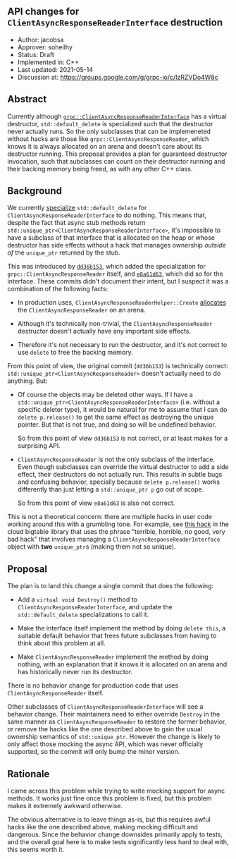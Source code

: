 API changes for `ClientAsyncResponseReaderInterface` destruction
----
* Author: jacobsa
* Approver: soheilhy
* Status: Draft
* Implemented in: C++
* Last updated: 2021-05-14
* Discussion at: https://groups.google.com/g/grpc-io/c/IzRZVDo4W8c

## Abstract

Currently although
[`grpc::ClientAsyncResponseReaderInterface`](https://github.com/grpc/grpc/blob/7e14d23ab46e1b0924d6c3e40797ed1d587aee7a/include/grpcpp/impl/codegen/async_unary_call.h#L37-L72)
has a virtual destructor, `std::default_delete` is specialized such that the
destructor never actually runs. So the only subclasses that can be implemeneted
without hacks are those like `grpc::ClientAsyncResponseReader`, which knows it
is always allocated on an arena and doesn't care about its destructor running.
This proposal provides a plan for guaranteed destructor invocation, such that
subclasses can count on their destructor running and their backing memory being
freed, as with any other C++ class.

## Background

We currently [specialize](https://github.com/grpc/grpc/blob/7e14d23ab46e1b0924d6c3e40797ed1d587aee7a/include/grpcpp/impl/codegen/async_unary_call.h#L404-L408)
`std::default_delete` for
`ClientAsyncResponseReaderInterface` to do nothing. This means that, despite the
fact that async stub methods return
`std::unique_ptr<ClientAsyncResponseReaderInterface>`, it's impossible to have a
subclass of that interface that is allocated on the heap or whose destructor has
side effects without a hack that manages ownership _outside of_ the `unique_ptr`
returned by the stub.

This was introduced by
[`dd36b153`](https://github.com/grpc/grpc/commit/dd36b15315cd691e86a94d4574bd9f3e3a33633f),
which added the specialization for `grpc::ClientAsyncResponseReader` itself, and
[`e8a61d63`](https://github.com/grpc/grpc/commit/e8a61d63b5a6db0f81b688481a9485d412e5a41e),
which did so for the interface. These commits didn't document their intent, but
I suspect it was a combination of the following facts:

*   In production uses, `ClientAsyncResponseReaderHelper::Create`
    [allocates](https://github.com/grpc/grpc/blob/7e14d23ab46e1b0924d6c3e40797ed1d587aee7a/include/grpcpp/impl/codegen/async_unary_call.h#L96-L99)
    the `ClientAsyncResponseReader` on an arena.

*   Although it's technically non-trivial, the `ClientAsyncResponseReader`
    destructor doesn't actually have any important side effects.

*   Therefore it's not necessary to run the destructor, and it's not correct to
    use `delete` to free the backing memory.

From this point of view, the original commit (`dd36b153`) is technically
correct: `std::unique_ptr<ClientAsyncResponseReader>` doesn't actually need to
do anything. But:

*   Of course the objects may be deleted other ways. If I have a
    `std::unique_ptr<ClientAsyncResponseReaderInterface>` (i.e. without a
    specific deleter type), it would be natural for me to assume that I can do
    `delete p.release()` to get the same effect as destroying the unique
    pointer. But that is not true, and doing so will be undefined behavior.

    So from this point of view `dd36b153` is not correct, or at least makes for
    a surprising API.

*   `ClientAsyncResponseReader` is not the only subclass of the interface. Even
    though subclasses can override the virtual destructor to add a side effect,
    their destructors do not actually run. This results in subtle bugs and
    confusing behavior, specially because `delete p.release()` works differently
    than just letting a `std::unique_ptr p` go out of scope.

    So from this point of view `e8a61d63` is also not correct.

This is not a theoretical concern: there are multiple hacks in user code working
around this with a grumbling tone. For example, see
[this hack](https://github.com/googleapis/google-cloud-cpp/blob/74de20227371119ea8b8c788d37ae4e24be8ed5d/google/cloud/bigtable/testing/mock_response_reader.h#L77-L106)
in the cloud bigtable library that uses the phrase "terrible, horrible, no
good, very bad hack" that involves managing a
`ClientAsyncResponseReaderInterface` object with **two** `unique_ptr`s (making
them not so unique).

## Proposal

The plan is to land this change a single commit that does the following:

*   Add a `virtual void Destroy()` method to
    `ClientAsyncResponseReaderInterface`, and update the `std::default_delete`
    specializations to call it.

*   Make the interface itself implement the method by doing `delete this`, a
    suitable default behavior that frees future subclasses from having to think
    about this problem at all.

*   Make `ClientAsyncResponseReader` implement the method by doing nothing,
    with an explanation that it knows it is allocated on an arena and has
    historically never run its destructor.

There is no behavior change for production code that uses
`ClientAsyncResponseReader` itself.

Other subclasses of `ClientAsyncResponseReaderInterface` will see a behavior
change. Their maintainers need to either override `Destroy` in the same manner
as `ClientAsyncResponseReader` to restore the former behavior, or remove the
hacks like the one described above to gain the usual ownership semantics of
`std::unique_ptr`. However the change is likely to only affect those mocking the
async API, which was never officially supported, so the commit will only bump
the minor version.

## Rationale

I came across this problem while trying to write mocking support for async
methods. It works just fine once this problem is fixed, but this problem makes
it extremely awkward otherwise.

The obvious alternative is to leave things as-is, but this requires awful hacks
like the one described above, making mocking difficult and dangerous. Since the
behavior change downsides primarily apply to tests, and the overall goal here
is to make tests significantly less hard to deal with, this seems worth it.
